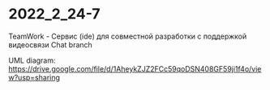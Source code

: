 # 2022_2_24-7
TeamWork - Сервис (ide) для совместной разработки с поддержкой видеосвязи
Chat branch

UML diagram: https://drive.google.com/file/d/1AheykZJZ2FCc59qoDSN408GF59ji1f4o/view?usp=sharing


